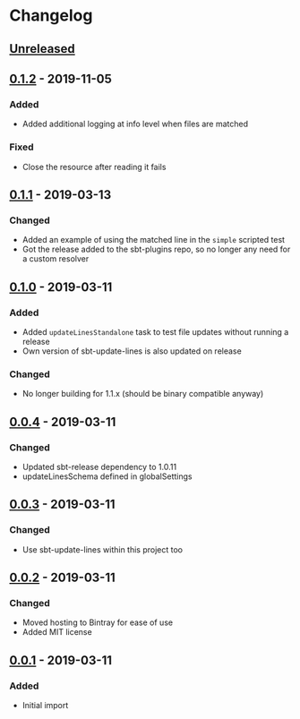 # Changelog

<!-- Follow the guidelines at: https://keepachangelog.com/ -->

## [Unreleased]

## [0.1.2] - 2019-11-05

### Added

- Added additional logging at info level when files are matched

### Fixed

- Close the resource after reading it fails

## [0.1.1] - 2019-03-13

### Changed

- Added an example of using the matched line in the `simple` scripted test
- Got the release added to the sbt-plugins repo, so no longer any need for a
  custom resolver

## [0.1.0] - 2019-03-11

### Added

- Added `updateLinesStandalone` task to test file updates without running a
  release
- Own version of sbt-update-lines is also updated on release

### Changed

- No longer building for 1.1.x (should be binary compatible anyway)

## [0.0.4] - 2019-03-11

### Changed

- Updated sbt-release dependency to 1.0.11
- updateLinesSchema defined in globalSettings

## [0.0.3] - 2019-03-11

### Changed

- Use sbt-update-lines within this project too

## [0.0.2] - 2019-03-11

### Changed

- Moved hosting to Bintray for ease of use
- Added MIT license

## [0.0.1] - 2019-03-11

### Added

- Initial import


[Unreleased]: https://github.com/vital-software/sbt-update-lines/compare/v0.1.2...HEAD
[0.1.2]: https://github.com/vital-software/sbt-update-lines/compare/v0.1.1...v0.1.2
[0.1.1]: https://github.com/vital-software/sbt-update-lines/compare/v0.1.0...v0.1.1
[0.1.0]: https://github.com/vital-software/sbt-update-lines/compare/v0.0.4...v0.1.0
[0.0.4]: https://github.com/vital-software/sbt-update-lines/compare/v0.0.3...v0.0.4
[0.0.3]: https://github.com/vital-software/sbt-update-lines/compare/v0.0.2...v0.0.3
[0.0.2]: https://github.com/vital-software/sbt-update-lines/compare/v0.0.1...v0.0.2
[0.0.1]: https://github.com/vital-software/sbt-update-lines/releases/tag/v0.0.1
